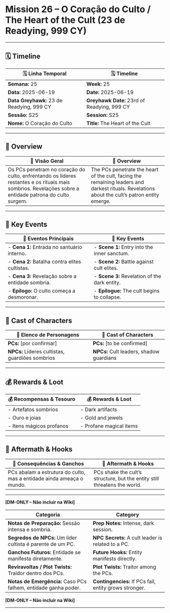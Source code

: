 # Mission 26 – O Coração do Culto / The Heart of the Cult (23 de Readying, 999 CY)

---

## 🗓 Timeline
| 🗓 Linha Temporal | 🗓 Timeline |
|-------------------|------------|
| **Semana:** 25 | **Week:** 25 |
| **Data:** 2025-06-19 | **Date:** 2025-06-19 |
| **Data Greyhawk:** 23 de Readying, 999 CY | **Greyhawk Date:** 23rd of Readying, 999 CY |
| **Sessão:** S25 | **Session:** S25 |
| **Nome:** O Coração do Culto | **Title:** The Heart of the Cult |

---

## 📖 Overview
| 📖 Visão Geral | 📖 Overview |
|----------------|------------|
| Os PCs penetram no coração do culto, enfrentando os líderes restantes e os rituais mais sombrios. Revelações sobre a entidade patrona do culto surgem. | The PCs penetrate the heart of the cult, facing the remaining leaders and darkest rituals. Revelations about the cult’s patron entity emerge. |

---

## 🎲 Key Events
| 🎲 Eventos Principais | 🎲 Key Events |
|-----------------------|--------------|
| - **Cena 1:** Entrada no santuário interno. | - **Scene 1:** Entry into the inner sanctum. |
| - **Cena 2:** Batalha contra elites cultistas. | - **Scene 2:** Battle against cult elites. |
| - **Cena 3:** Revelação sobre a entidade sombria. | - **Scene 3:** Revelation of the dark entity. |
| - **Epílogo:** O culto começa a desmoronar. | - **Epilogue:** The cult begins to collapse. |

---

## 👥 Cast of Characters
| 👥 Elenco de Personagens | 👥 Cast of Characters |
|--------------------------|-----------------------|
| **PCs:** [por confirmar] | **PCs:** [to be confirmed] |
| **NPCs:** Líderes cultistas, guardiões sombrios | **NPCs:** Cult leaders, shadow guardians |

---

## 💰 Rewards & Loot
| 💰 Recompensas & Tesouro | 💰 Rewards & Loot |
|--------------------------|-------------------|
| - Artefatos sombrios | - Dark artifacts |
| - Ouro e joias | - Gold and jewels |
| - Itens mágicos profanos | - Profane magical items |

---

## 🧭 Aftermath & Hooks
| 🧭 Consequências & Ganchos | 🧭 Aftermath & Hooks |
|----------------------------|----------------------|
| PCs abalam a estrutura do culto, mas a entidade ainda ameaça o mundo. | PCs shake the cult’s structure, but the entity still threatens the world. |

---

**[DM-ONLY – Não incluir na Wiki]**

| Categoria | Category |
|-----------|----------|
| **Notas de Preparação:** Sessão intensa e sombria. | **Prep Notes:** Intense, dark session. |
| **Segredos de NPCs:** Um líder cultista é parente de um PC. | **NPC Secrets:** A cult leader is related to a PC. |
| **Ganchos Futuros:** Entidade se manifesta diretamente. | **Future Hooks:** Entity manifests directly. |
| **Reviravoltas / Plot Twists:** Traidor dentro dos PCs. | **Plot Twists:** Traitor among the PCs. |
| **Notas de Emergência:** Caso PCs falhem, entidade ganha poder. | **Contingencies:** If PCs fail, entity grows stronger. |

**[DM-ONLY – Não incluir na Wiki]**

---
